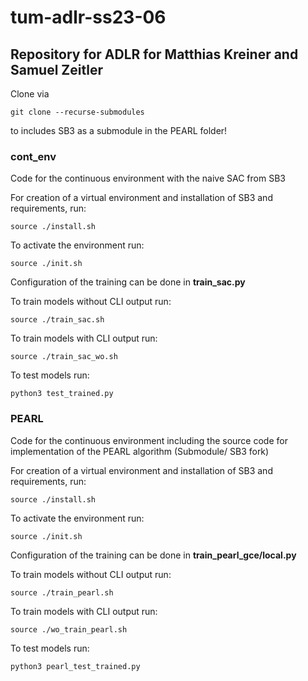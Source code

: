 # tum-adlr-ss23-06
## Repository for ADLR for Matthias Kreiner and Samuel Zeitler
<p> Clone via  </p>

    git clone --recurse-submodules

<p> to includes SB3 as a submodule in the PEARL folder!  </p>


### cont_env
<p> Code for the continuous environment with the naive SAC from SB3 </p>
<p> For creation of a virtual environment and installation of SB3 and requirements, run: </p>

    source ./install.sh

<p> To activate the environment run: </p>

    source ./init.sh

<p> Configuration of the training can be done in <strong>train_sac.py</strong> </p>

<p> To train models without CLI output run: </p>

    source ./train_sac.sh

<p> To train models with CLI output run: </p>

    source ./train_sac_wo.sh

<p> To test models run:  </p>

    python3 test_trained.py

### PEARL
<p> Code for the continuous environment including the source code for implementation of the PEARL algorithm (Submodule/ SB3 fork)</p>
<p> For creation of a virtual environment and installation of SB3 and requirements, run: </p>

    source ./install.sh

<p> To activate the environment run: </p>

    source ./init.sh

<p> Configuration of the training can be done in <strong>train_pearl_gce/local.py</strong> </p>

<p> To train models without CLI output run: </p>

    source ./train_pearl.sh

<p> To train models with CLI output run: </p>

    source ./wo_train_pearl.sh

<p> To test models run:  </p>

    python3 pearl_test_trained.py
